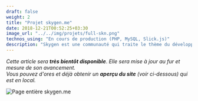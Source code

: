```yaml
---
draft: false
weight: 2
title: "Projet skygen.me"
date: 2018-12-21T00:52:25+03:30
image_url: "../../img/projets/full-skn.png"
technos_using: "En cours de production (PHP, MySQL, Slick.js)"
description: "Skygen est une communauté qui traite le thème du développement des bots discord. Pendant mon temps de libre, je travaille sur la refonte totale du back-end et du front-end."
---
```


*Cette article sera* ***très bientôt disponible***. *Elle sera mise à jour au fur et mesure de son avancement.*
<br/>
*Vous pouvez d'ores et déjà obtenir un* ***aperçu du site*** *(voir ci-dessous) qui est en local.*

<img src="/img/projets/full-page-skn.png" class="img-responsive img-projet" alt="Page entière skygen.me">


